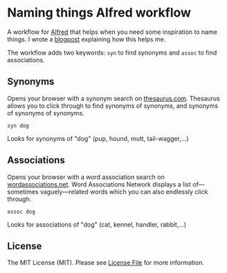 # Naming things Alfred workflow

A workflow for [Alfred](https://www.alfredapp.com/) that helps when you need some inspiration to name things. I wrote a [blogpost](https://sebastiandedeyne.com/a-pair-of-helping-hands-when-naming-things) explaining how this helps me.

The workflow adds two keywords: `syn` to find synonyms and `assoc` to find associations.

## Synonyms

Opens your browser with a synonym search on [thesaurus.com](https://www.thesaurus.com/). Thesaurus allows you to click through to find synonyms of synonyms, and synonyms of synonyms of synonyms.

```
syn dog
```

Looks for synonyms of "dog" (pup, hound, mutt, tail-wagger,...)

## Associations

Opens your browser with a word association search on [wordassociations.net](https://wordassociations.net). Word Associations Network displays a list of—sometimes vaguely—related words which you can also endlessly click through.

```
assoc dog
```

Looks for associations of "dog" (cat, kennel, handler, rabbit,...)

## License

The MIT License (MIT). Please see [License File](LICENSE.md) for more information.
